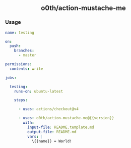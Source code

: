 <h2 align="center">
o0th/action-mustache-me
</h2>

### Usage

```yaml
name: testing

on:
  push:
    branches:
      - master 

permissions:
  contents: write

jobs:

  testing:
    runs-on: ubuntu-latest

    steps:

      - uses: actions/checkout@v4

      - uses: o0th/action-mustache-me@{{version}}
        with:
          input-file: README.template.md
          output-file: README.md
          vars: |
            \{{name}} = World!
```
